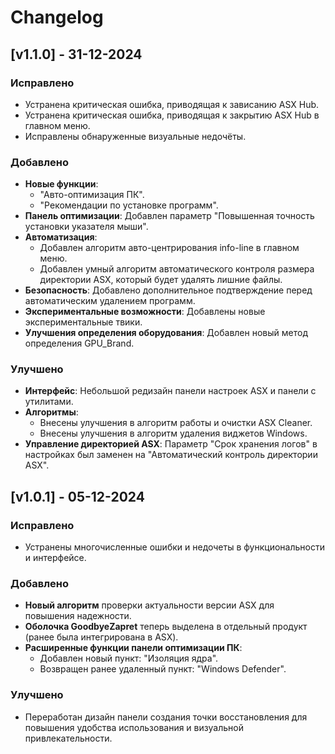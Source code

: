 # Changelog

## [v1.1.0] - 31-12-2024

### Исправлено

- Устранена критическая ошибка, приводящая к зависанию ASX Hub.
- Устранена критическая ошибка, приводящая к закрытию ASX Hub в главном меню.
- Исправлены обнаруженные визуальные недочёты.

### Добавлено

- **Новые функции**:
    - "Авто-оптимизация ПК".
    - "Рекомендации по установке программ".
- **Панель оптимизации**: Добавлен параметр "Повышенная точность установки указателя мыши".
- **Автоматизация**:
    - Добавлен алгоритм авто-центрирования info-line в главном меню.
    - Добавлен умный алгоритм автоматического контроля размера директории ASX, который будет удалять лишние файлы.
- **Безопасность**: Добавлено дополнительное подтверждение перед автоматическим удалением программ.
- **Экспериментальные возможности**: Добавлены новые экспериментальные твики.
- **Улучшения определения оборудования**: Добавлен новый метод определения GPU_Brand.

### Улучшено

- **Интерфейс**: Небольшой редизайн панели настроек ASX и панели с утилитами.
- **Алгоритмы**:
    - Внесены улучшения в алгоритм работы и очистки ASX Cleaner.
    - Внесены улучшения в алгоритм удаления виджетов Windows.
- **Управление директорией ASX**: Параметр "Срок хранения логов" в настройках был заменен на "Автоматический контроль директории ASX".

## [v1.0.1] - 05-12-2024
### Исправлено
- Устранены многочисленные ошибки и недочеты в функциональности и интерфейсе.

### Добавлено
- **Новый алгоритм** проверки актуальности версии ASX для повышения надежности.
- **Оболочка GoodbyeZapret** теперь выделена в отдельный продукт (ранее была интегрирована в ASX).
- **Расширенные функции панели оптимизации ПК**:
  - Добавлен новый пункт: "Изоляция ядра".
  - Возвращен ранее удаленный пункт: "Windows Defender".

### Улучшено
- Переработан дизайн панели создания точки восстановления для повышения удобства использования и визуальной привлекательности.
